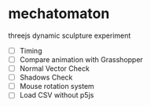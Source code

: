 # mechatomaton
 threejs dynamic sculpture experiment

- [ ] Timing
- [ ] Compare animation with Grasshopper
- [ ] Normal Vector Check
- [ ] Shadows Check
- [ ] Mouse rotation system
- [ ] Load CSV without p5js